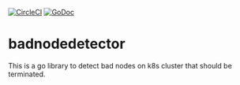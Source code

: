 [![CircleCI](https://circleci.com/gh/giantswarm/template.svg?style=shield&circle-token=cbabd7d13186f190fca813db4f0c732b026f5f6c)](https://circleci.com/gh/giantswarm/template)
[![GoDoc](https://godoc.org/github.com/giantswarm/badnodedetector?status.svg)](http://godoc.org/github.com/giantswarm/badnodedetector)
# badnodedetector

This is a go library to detect bad nodes on k8s cluster that should be terminated.


